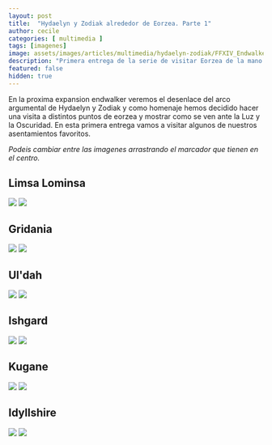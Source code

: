 ```yaml
---
layout: post
title:  "Hydaelyn y Zodiak alrededor de Eorzea. Parte 1"
author: cecile
categories: [ multimedia ]
tags: [imagenes]
image: assets/images/articles/multimedia/hydaelyn-zodiak/FFXIV_Endwalker_Amano_art.jpg
description: "Primera entrega de la serie de visitar Eorzea de la mano de Hydaelyn y Zodiak."
featured: false
hidden: true
---
```

En la proxima expansion endwalker veremos el desenlace del arco argumental de Hydaelyn y Zodiak y como homenaje hemos decidido hacer una visita a distintos puntos de eorzea y mostrar como se ven ante la Luz y la Oscuridad. En esta primera entrega vamos a visitar algunos de nuestros asentamientos favoritos.

*Podeis cambiar entre las imagenes arrastrando el marcador que tienen en el centro.*

## Limsa Lominsa

<img-comparison-slider>
  <img slot="before" src="{{ site.baseurl }}/assets/images/articles/multimedia/hydaelyn-zodiak/limsa_1.jpg" />
  <img slot="after" src="{{ site.baseurl }}/assets/images/articles/multimedia/hydaelyn-zodiak/limsa_2.jpg" />
</img-comparison-slider>

## Gridania

<img-comparison-slider>
  <img slot="before" src="{{ site.baseurl }}/assets/images/articles/multimedia/hydaelyn-zodiak/gridania_1.jpg" />
  <img slot="after" src="{{ site.baseurl }}/assets/images/articles/multimedia/hydaelyn-zodiak/gridania_2.jpg" />
</img-comparison-slider>

## Ul'dah

<img-comparison-slider>
  <img slot="before" src="{{ site.baseurl }}/assets/images/articles/multimedia/hydaelyn-zodiak/uldah_1.jpg" />
  <img slot="after" src="{{ site.baseurl }}/assets/images/articles/multimedia/hydaelyn-zodiak/uldah_2.jpg" />
</img-comparison-slider>

## Ishgard

<img-comparison-slider>
  <img slot="before" src="{{ site.baseurl }}/assets/images/articles/multimedia/hydaelyn-zodiak/ishgard_1.jpg" />
  <img slot="after" src="{{ site.baseurl }}/assets/images/articles/multimedia/hydaelyn-zodiak/ishgard_2.jpg" />
</img-comparison-slider>

## Kugane

<img-comparison-slider>
  <img slot="before" src="{{ site.baseurl }}/assets/images/articles/multimedia/hydaelyn-zodiak/kugane_1.jpg" />
  <img slot="after" src="{{ site.baseurl }}/assets/images/articles/multimedia/hydaelyn-zodiak/kugane_2.jpg" />
</img-comparison-slider>

## Idyllshire

<img-comparison-slider>
  <img slot="before" src="{{ site.baseurl }}/assets/images/articles/multimedia/hydaelyn-zodiak/idyllshire_1.jpg" />
  <img slot="after" src="{{ site.baseurl }}/assets/images/articles/multimedia/hydaelyn-zodiak/idyllshire_2.jpg" />
</img-comparison-slider>
